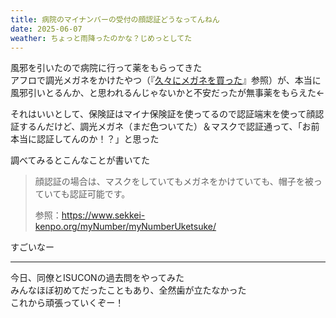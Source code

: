 ```yaml
---
title: 病院のマイナンバーの受付の顔認証どうなってんねん
date: 2025-06-07
weather: ちょっと雨降ったのかな？じめっとしてた
---
```

風邪を引いたので病院に行って薬をもらってきた  
アフロで調光メガネをかけたやつ（『[久々にメガネを買った](/diary/2025/05/25)』参照）が、本当に風邪引いとるんか、と思われるんじゃないかと不安だったが無事薬をもらえた←

それはいいとして、保険証はマイナ保険証を使ってるので認証端末を使って顔認証するんだけど、調光メガネ（まだ色ついてた）＆マスクで認証通って、「お前本当に認証してんのか！？」と思った

調べてみるとこんなことが書いてた
> 顔認証の場合は、マスクをしていてもメガネをかけていても、帽子を被っていても認証可能です。
> 
> 参照：https://www.sekkei-kenpo.org/myNumber/myNumberUketsuke/

すごいなー

---

今日、同僚とISUCONの過去問をやってみた  
みんなほぼ初めてだったこともあり、全然歯が立たなかった  
これから頑張っていくぞー！

